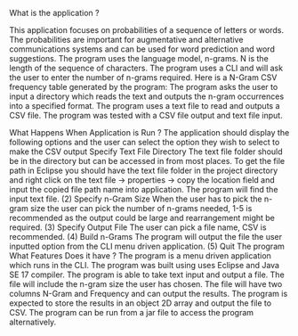 What is the application ? 

This application focuses on probabilities of a sequence of letters or words. The probabilities are important for augmentative and alternative communications systems and can be used for word prediction and word suggestions. The program uses the language model, n-grams. N is the length of the sequence of characters. The program uses a CLI and will ask the user to enter the number of n-grams required. Here is a N-Gram CSV frequency table generated by the program: The program asks the user to input a directory which reads the text and outputs the n-gram occurrences into a specified format. The program uses a text file to read and outputs a CSV file. The program was tested with a CSV file output and text file input.

 What Happens When Application is Run ? The application should display the following options and the user can select the option they wish to select to make the CSV output Specify Text File Directory The text file folder should be in the directory but can be accessed in from most places. To get the file path in Eclipse you should have the text file folder in the project directory and right click on the text file -> properties -> copy the location field and input the copied file path name into application. The program will find the input text file. 
(2) Specify n-Gram Size When the user has to pick the n-gram size the user can pick the number of n-grams needed, 1-5 is recommended as the output could be large and rearrangement might be required. (3) Specify Output File The user can pick a file name, CSV is recommended. 
(4) Build n-Grams The program will output the file the user inputted option from the CLI menu driven application. 
(5) Quit The program
 What Features Does it have ? 
The program is a menu driven application which runs in the CLI. The program was built using uses Eclipse and Java SE 17 compiler. The program is able to take text input and output a file. The file will include the n-gram size the user has chosen. The file will have two columns N-Gram and Frequency and can output the results. The program is expected to store the results in an object 2D array and output the file to CSV. The program can be run from a jar file to access the program alternatively. 
